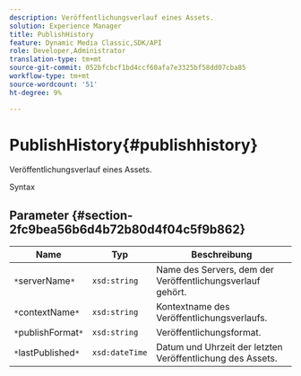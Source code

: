 ```yaml
---
description: Veröffentlichungsverlauf eines Assets.
solution: Experience Manager
title: PublishHistory
feature: Dynamic Media Classic,SDK/API
role: Developer,Administrator
translation-type: tm+mt
source-git-commit: 052bfcbcf1bd4ccf60afa7e3325bf58dd07cba85
workflow-type: tm+mt
source-wordcount: '51'
ht-degree: 9%

---
```



# PublishHistory{#publishhistory}

Veröffentlichungsverlauf eines Assets.

Syntax

## Parameter {#section-2fc9bea56b6d4b72b80d4f04c5f9b862}

| Name | Typ | Beschreibung |
|---|---|---|
| `*`serverName`*` | `xsd:string` | Name des Servers, dem der Veröffentlichungsverlauf gehört. |
| `*`contextName`*` | `xsd:string` | Kontextname des Veröffentlichungsverlaufs. |
| `*`publishFormat`*` | `xsd:string` | Veröffentlichungsformat. |
| `*`lastPublished`*` | `xsd:dateTime` | Datum und Uhrzeit der letzten Veröffentlichung des Assets. |


